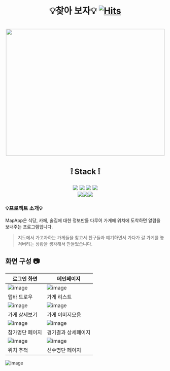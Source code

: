 


# <div align=center> 💡찾아 보자:bulb: [![Hits](https://hits.seeyoufarm.com/api/count/incr/badge.svg?url=https%3A%2F%2Fgithub.com%2Falzkdpf999%2FMapApp&count_bg=%2379C83D&title_bg=%23555555&icon=&icon_color=%23E7E7E7&title=hits&edge_flat=false)](https://hits.seeyoufarm.com)</div>

# <div align=center><img src="https://github.com/alzkdpf999/oracle/assets/100851583/b677baf8-8b47-4306-a124-88db3093f629" width="500" height="400"/></div>

## <div align=center> <h3>:grey_exclamation: Stack :grey_exclamation:</h3>  <img src="https://img.shields.io/badge/Spring Boot-6DB33F?style=for-the-badge&logo=Spring Boot&logoColor=white"/> <img src="https://img.shields.io/badge/Java-004088?style=for-the-badge&logo=&logoColor=white"/> <img src="https://img.shields.io/badge/JPA-000000?style=for-the-badge&logo=&logoColor=white"/>  <img src="https://img.shields.io/badge/Oracle-F80000?style=for-the-badge&logo=Oracle&logoColor=white"/><br><img src="https://img.shields.io/badge/Flutter-02569B?style=for-the-badge&logo=Flutter&logoColor=white"/><img src="https://img.shields.io/badge/Dart-0175C2?style=for-the-badge&logo=Dart&logoColor=white"/><img src="https://img.shields.io/badge/GitHub-181717?style=for-the-badge&logo=GitHub&logoColor=white"/> </div>

### 💡프로젝트 소개:bulb:
MapApp은 식당, 카페, 술집에 대한 정보만들 다루어 가게에 위치에 도착하면 알람을 보내주는 프로그램입니다.
> 지도에서 가고자하는 가게들을 찾고서 친구들과 얘기하면서 가다가 갈 가게를 놓쳐버리는 상황을 생각해서 만들었습니다.


## 화면 구성 :camera:
|로그인 화면|메인페이지|
|-----|-----|
![image](https://github.com/alzkdpf999/oracle/assets/100851583/f993da33-0944-4608-a265-c30af36f4a1c) | ![image](https://github.com/alzkdpf999/oracle/assets/100851583/430fee49-596a-46fd-978a-20e04a067571) 
|앱바 드로우|가게 리스트|
![image](https://github.com/alzkdpf999/oracle/assets/100851583/9a1b48b7-2c42-4cba-9e2c-3e4ed9a029cd) | ![image](https://github.com/alzkdpf999/oracle/assets/100851583/5ba46e5e-5c33-43c7-9f43-a4eabd58d3d8)
|가게 상세보기|가게 이미지모음|
![image](https://github.com/alzkdpf999/oracle/assets/100851583/ed29270d-d8fa-4664-9d82-dbb4f889212b) | ![image](https://github.com/alzkdpf999/oracle/assets/100851583/a85a05ca-9b9e-4658-9554-54e5d9455060)
|참가명단 페이지|경기결과 상세페이지|
![image](https://user-images.githubusercontent.com/43395355/222041841-245b3d56-a4ca-430f-859e-b00ef2bfa6fa.png) | ![image](https://user-images.githubusercontent.com/43395355/222041885-b3fa5784-679b-4819-841e-dd5be696ae63.png)
|위치 추적|선수명단 페이지|
![image](https://github.com/alzkdpf999/oracle/assets/100851583/dab801a4-cabd-48af-94f2-af5d4b559ed2)
